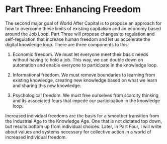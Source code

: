 # Part Three: Enhancing Freedom

The second major goal of World After Capital is to propose an approach for how to overcome these limits of existing capitalism and an economy based around the Job Loop. Part Three will propose changes to regulation and self-regulation that increase human freedom and let us accelerate the digital knowledge loop. There are three components to this:

1. Economic freedom. We must let everyone meet their basic needs without having to hold a job. This way, we can double down on automation and enable everyone to participate in the knowledge loop.

2. Informational freedom. We must remove boundaries to learning from existing knowledge, creating new knowledge based on what we learn and sharing this new knowledge.

3. Psychological freedom. We must free ourselves from scarcity thinking and its associated fears that impede our participation in the knowledge loop.

Increased individual freedoms are the basis for a smoother transition from the Industrial Age to the Knowledge Age. One that is not dictated top down, but results bottom up from individual choices. Later, in Part Four, I will write about values and systems necessary for collective action in a world of increased individual freedom. 